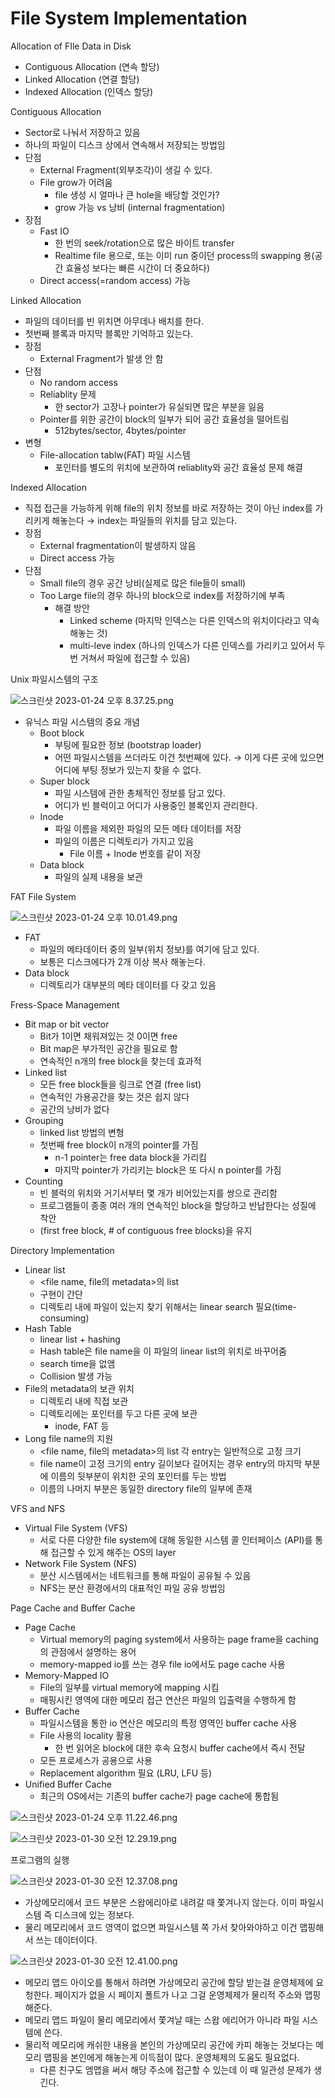 # File System Implementation

Allocation of FIle Data in Disk

- Contiguous Allocation (연속 할당)
- Linked Allocation (연결 할당)
- Indexed Allocation (인덱스 할당)

Contiguous Allocation

- Sector로 나눠서 저장하고 있음
- 하나의 파일이 디스크 상에서 연속해서 저장되는 방법임
- 단점
    - External Fragment(외부조각)이 생길 수 있다.
    - File grow가 어려움
        - file 생성 시 얼마나 큰 hole을 배당할 것인가?
        - grow 가능 vs 낭비 (internal fragmentation)
- 장점
    - Fast IO
        - 한 번의 seek/rotation으로 많은 바이트 transfer
        - Realtime file 용으로, 또는 이미 run 중이던 process의 swapping 용(공간 효율성 보다는 빠른 시간이 더 중요하다)
    - Direct access(=random access) 가능

Linked Allocation

- 파일의 데이터를 빈 위치면 아무데나 배치를 한다.
- 첫번째 블록과 마지막 블록만 기억하고 있는다.
- 장점
    - External Fragment가 발생 안 함
- 단점
    - No random access
    - Reliablity 문제
        - 한 sector가 고장나 pointer가 유실되면 많은 부분을 잃음
    - Pointer를 위한 공간이 block의 일부가 되어 공간 효율성을 떨어트림
        - 512bytes/sector, 4bytes/pointer
- 변형
    - File-allocation tablw(FAT) 파일 시스템
        - 포인터를 별도의 위치에 보관하여 reliablity와 공간 효율성 문제 해결

Indexed Allocation

- 직접 접근을 가능하게 위해 file의 위치 정보를 바로 저장하는 것이 아닌 index를 가리키게 해놓는다 → index는 파일들의 위치를 담고 있는다.
- 장점
    - External fragmentation이 발생하지 않음
    - Direct access 가능
- 단점
    - Small file의 경우 공간 낭비(실제로 많은 file들이 small)
    - Too Large file의 경우 하나의 block으로 index를 저장하기에 부족
        - 해결 방안
            - Linked scheme (마지막 인덱스는 다른 인덱스의 위치이다라고 약속해놓는 것)
            - multi-leve index (하나의 인덱스가 다른 인덱스를 가리키고 있어서 두 번 거쳐서 파일에 접근할 수 있음)

Unix 파일시스템의 구조

![스크린샷 2023-01-24 오후 8.37.25.png](https://s3-us-west-2.amazonaws.com/secure.notion-static.com/873a704e-0bb1-4109-8024-e8aa21f2b498/%E1%84%89%E1%85%B3%E1%84%8F%E1%85%B3%E1%84%85%E1%85%B5%E1%86%AB%E1%84%89%E1%85%A3%E1%86%BA_2023-01-24_%E1%84%8B%E1%85%A9%E1%84%92%E1%85%AE_8.37.25.png)

- 유닉스 파일 시스템의 중요 개념
    - Boot block
        - 부팅에 필요한 정보 (bootstrap loader)
        - 어떤 파일시스템을 쓰더라도 이건 첫번째에 있다. → 이게 다른 곳에 있으면 어디에 부팅 정보가 있는지 찾을 수 없다.
    - Super block
        - 파일 시스템에 관한 총체적인 정보를 담고 있다.
        - 어디가 빈 블럭이고 어디가 사용중인 블록인지 관리한다.
    - Inode
        - 파일 이름을 제외한 파일의 모든 메타 데이터를 저장
        - 파일의 이름은 디렉토리가 가지고 있음
            - File 이름 + Inode 번호를 같이 저장
    - Data block
        - 파일의 실제 내용을 보관
    

FAT File System

![스크린샷 2023-01-24 오후 10.01.49.png](https://s3-us-west-2.amazonaws.com/secure.notion-static.com/d7b5e5da-bdb7-43a1-aa49-3c711010aab5/%E1%84%89%E1%85%B3%E1%84%8F%E1%85%B3%E1%84%85%E1%85%B5%E1%86%AB%E1%84%89%E1%85%A3%E1%86%BA_2023-01-24_%E1%84%8B%E1%85%A9%E1%84%92%E1%85%AE_10.01.49.png)

- FAT
    - 파일의 메타데이터 중의 일부(위치 정보)를 여기에 담고 있다.
    - 보통은 디스크에다가 2개 이상 복사 해놓는다.
- Data block
    - 디렉토리가 대부분의 메타 데이터를 다 갖고 있음

Fress-Space Management

- Bit map or bit vector
    - Bit가 1이면 채워져있는 것 0이면 free
    - Bit map은 부가적인 공간을 필요로 함
    - 연속적인 n개의 free block을 찾는데 효과적
- Linked list
    - 모든 free block들을 링크로 연결 (free list)
    - 연속적인 가용공간을 찾는 것은 쉽지 않다
    - 공간의 낭비가 없다
- Grouping
    - linked list 방법의 변형
    - 첫번째 free block이 n개의 pointer를 가짐
        - n-1 pointer는 free data block을 가리킴
        - 마지막 pointer가 가리키는 block은 또 다시 n pointer를 가짐
- Counting
    - 빈 블럭의 위치와 거기서부터 몇 개가 비어있는지를 쌍으로 관리함
    - 프로그램들이 종종 여러 개의 연속적인 block을 할당하고 반납한다는 성질에 착안
    - (first free block, # of contiguous free blocks)을 유지

Directory Implementation

- Linear list
    - <file name, file의 metadata>의 list
    - 구현이 간단
    - 디렉토리 내에 파일이 있는지 찾기 위해서는 linear search 필요(time-consuming)
- Hash Table
    - linear list + hashing
    - Hash table은 file name을 이 파일의 linear list의 위치로 바꾸어줌
    - search time을 없앰
    - Collision 발생 가능
- File의 metadata의 보관 위치
    - 디렉토리 내에 직접 보관
    - 디렉토리에는 포인터를 두고 다른 곳에 보관
        - inode, FAT 등
- Long file name의 지원
    - <file name, file의 metadata>의 list 각 entry는 일반적으로 고정 크기
    - file name이 고정 크기의 entry 길이보다 길어지는 경우 entry의 마지막 부분에 이름의 뒷부분이 위치한 곳의 포인터를 두는 방법
    - 이름의 나머지 부분은 동일한 directory file의 일부에 존재

VFS and NFS

- Virtual File System (VFS)
    - 서로 다른 다양한 file system에 대해 동일한 시스템 콜 인터페이스 (API)를 통해 접근할 수 있게 해주는 OS의 layer
- Network File System (NFS)
    - 분산 시스템에서는 네트워크를 통해 파일이 공유될 수 있음
    - NFS는 분산 환경에서의 대표적인 파일 공유 방법임

Page Cache and Buffer Cache

- Page Cache
    - Virtual memory의 paging system에서 사용하는 page frame을 caching의 관점에서 설명하는 용어
    - memory-mapped io를 쓰는 경우 file io에서도 page cache 사용
- Memory-Mapped IO
    - File의 일부를 virtual memory에 mapping 시킴
    - 매핑시킨 영역에 대한 메모리 접근 연산은 파일의 입출력을 수행하게 함
- Buffer Cache
    - 파일시스템을 통한 io 연산은 메모리의 특정 영역인 buffer cache 사용
    - File 사용의 locality 활용
        - 한 번 읽어온 block에 대한 후속 요청시 buffer cache에서 즉시 전달
    - 모든 프로세스가 공용으로 사용
    - Replacement algorithm 필요 (LRU, LFU 등)
- Unified Buffer Cache
    - 최근의 OS에서는 기존의 buffer cache가 page cache에 통합됨

![스크린샷 2023-01-24 오후 11.22.46.png](https://s3-us-west-2.amazonaws.com/secure.notion-static.com/c4efef7f-0a05-45f8-87b1-57f273461644/%E1%84%89%E1%85%B3%E1%84%8F%E1%85%B3%E1%84%85%E1%85%B5%E1%86%AB%E1%84%89%E1%85%A3%E1%86%BA_2023-01-24_%E1%84%8B%E1%85%A9%E1%84%92%E1%85%AE_11.22.46.png)

![스크린샷 2023-01-30 오전 12.29.19.png](https://s3-us-west-2.amazonaws.com/secure.notion-static.com/ee4e17ec-99c7-4fa7-ab8f-ee55b64b08e4/%E1%84%89%E1%85%B3%E1%84%8F%E1%85%B3%E1%84%85%E1%85%B5%E1%86%AB%E1%84%89%E1%85%A3%E1%86%BA_2023-01-30_%E1%84%8B%E1%85%A9%E1%84%8C%E1%85%A5%E1%86%AB_12.29.19.png)

프로그램의 실행

![스크린샷 2023-01-30 오전 12.37.08.png](https://s3-us-west-2.amazonaws.com/secure.notion-static.com/8d2c97f9-7beb-4c97-81dc-93e3e73505f9/%E1%84%89%E1%85%B3%E1%84%8F%E1%85%B3%E1%84%85%E1%85%B5%E1%86%AB%E1%84%89%E1%85%A3%E1%86%BA_2023-01-30_%E1%84%8B%E1%85%A9%E1%84%8C%E1%85%A5%E1%86%AB_12.37.08.png)

- 가상메모리에서 코드 부분은 스왑에리아로 내려갈 때 쫓겨나지 않는다. 이미 파일시스템 즉 디스크에 있는 정보다.
- 물리 메모리에서 코드 영역이 없으면 파일시스템 쪽 가서 찾아와야하고 이건 맵핑해서 쓰는 데이터이다.

![스크린샷 2023-01-30 오전 12.41.00.png](https://s3-us-west-2.amazonaws.com/secure.notion-static.com/7e4bf442-4e1b-4328-a3cb-0876ad600ac0/%E1%84%89%E1%85%B3%E1%84%8F%E1%85%B3%E1%84%85%E1%85%B5%E1%86%AB%E1%84%89%E1%85%A3%E1%86%BA_2023-01-30_%E1%84%8B%E1%85%A9%E1%84%8C%E1%85%A5%E1%86%AB_12.41.00.png)

- 메모리 맵드 아이오를 통해서 하려면 가상메모리 공간에 할당 받는걸 운영체제에 요청한다. 페이지가 없을 시 페이지 폴트가 나고 그걸 운영체제가 물리적 주소와 맵핑해준다.
- 메모리 맵드 파일이 물리 메모리에서 쫓겨날 때는 스왑 에리어가 아니라 파일 시스템에 쓴다.
- 물리적 메모리에 캐쉬한 내용을 본인의 가상메모리 공간에 카피 해놓는 것보다는 메모리 맵핑을 본인에게 해놓는게 이득점이 많다. 운영체제의 도움도 필요없다.
    - 다른 친구도 엠맵을 써서 해당 주소에 접근할 수 있는데 이 때 일관성 문제가 생긴다.
